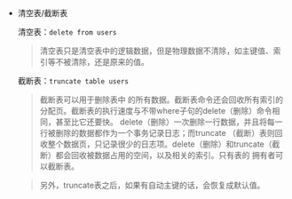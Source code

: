 - 清空表/截断表
	
	清空表：`delete from users`
	
	>清空表只是清空表中的逻辑数据，但是物理数据不清除，如主键值、索引等不被清除，还是原来的值。
	
	截断表：`truncate table users`
	
	>截断表可以用于删除表中 的所有数据。截断表命令还会回收所有索引的分配页。截断表的执行速度与不带where子句的delete（删除）命令相同，甚至比它还要快。 delete（删除）一次删除一行数据，并且将每一行被删除的数据都作为一个事务记录日志；而truncate （截断）表则回收整个数据页，只记录很少的日志项。delete（删除）和truncate（截断）都会回收被数据占用的空间，以及相关的索引。只有表的 拥有者可以截断表。
	
	>另外，truncate表之后，如果有自动主键的话，会恢复成默认值。